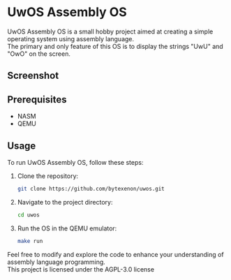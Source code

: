 # UwOS Assembly OS

UwOS Assembly OS is a small hobby project aimed at creating a simple operating system using assembly language.  
The primary and only feature of this OS is to display the strings "UwU" and "OwO" on the screen.  

## Screenshot


## Prerequisites

- NASM
- QEMU

## Usage

To run UwOS Assembly OS, follow these steps:

1. Clone the repository:
    ```sh
    git clone https://github.com/bytexenon/uwos.git
    ```

2. Navigate to the project directory:
    ```sh
    cd uwos
    ```

3. Run the OS in the QEMU emulator:
    ```sh
    make run
    ```

Feel free to modify and explore the code to enhance your understanding of assembly language programming.  
This project is licensed under the AGPL-3.0 license 